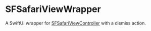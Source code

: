# SFSafariViewWrapper
A SwiftUI wrapper for [SFSafariViewController](https://developer.apple.com/documentation/safariservices/sfsafariviewcontroller) with a dismiss action.
